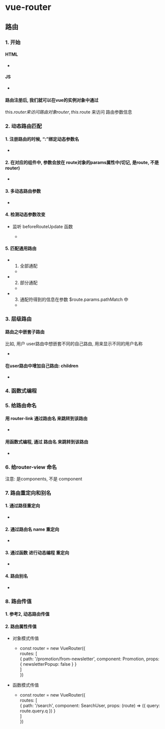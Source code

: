 # vue-router


## 路由

### 1. 开始

#### HTML

- 

#### JS

- 

#### 路由注册后, 我们就可以在vue的实例对象中通过   
  this.$router 来访问 路由对象router ,   
  this.$route 来访问 路由参数信息

### 2. 动态路由匹配

#### 1. 注册路由的时候, “:”绑定动态参数名

- 

#### 2. 在对应的组件中, 参数会放在 route对象的params属性中(切记, 是route, 不是router)

- 

#### 3. 多动态路由参数

- 

#### 4. 检测动态参数改变

- 监听 beforeRouteUpdate 函数

	- 

#### 5. 匹配通用路由

- 1. 全部通配

	- 

- 2. 部分通配

	- 

- 3. 通配符得到的信息在参数 $route.params.pathMatch 中

	- 

### 3. 层级路由

#### 路由之中嵌套子路由  
  比如, 用户 user路由中想嵌套不同的自己路由, 用来显示不同的用户名称

- 

#### 在user路由中增加自己路由: children

- 

### 4. 函数式编程

#### 

### 5. 给路由命名

#### 

#### 用 router-link 通过路由名 来跳转到该路由

- 

#### 用函数式编程, 通过 路由名 来跳转到该路由

- 

### 6. 给router-view 命名  
  注意: 是components, 不是 component

#### 

#### 

### 7. 路由重定向和别名

#### 1. 通过路径重定向

- 

#### 2. 通过路由名 name 重定向

- 

#### 3. 通过函数 进行动态编程 重定向

- 

#### 4. 路由别名

- 

### 8. 路由传值

#### 1. 参考2, 动态路由传值

#### 2. 路由属性传值

- 对象模式传值

	- const router = new VueRouter({  
	    routes: [  
	      { path: '/promotion/from-newsletter', component: Promotion, props: { newsletterPopup: false } }  
	    ]  
	  })

- 函数模式传值

	- const router = new VueRouter({  
	    routes: [  
	      { path: '/search', component: SearchUser, props: (route) => ({ query: route.query.q }) }  
	    ]  
	  })

